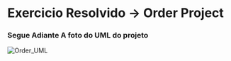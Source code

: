 # Exercicio Resolvido -> Order Project
### Segue Adiante A foto do UML do projeto
![Order_UML](https://user-images.githubusercontent.com/75862737/232131495-01b05fb2-dbea-400d-abc4-1de9002350a1.png)